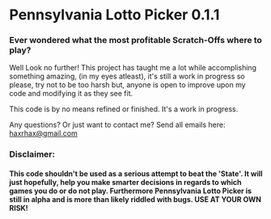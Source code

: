 # Pennsylvania Lotto Picker 0.1.1


### Ever wondered what the most profitable Scratch-Offs where to play?

Well Look no further! This project  has taught me a lot while accomplishing something amazing, (in my eyes atleast), it's still a work in progress so please, try not to be too harsh but, anyone is open to improve upon my code and modifying it as they see fit.

This code is by no means refined or finished. It's a work in progress.

Any questions? Or just want to contact me?
Send all emails here: haxrhax@gmail.com


### Disclaimer:
####    This code shouldn't be used as a serious attempt to beat the 'State'. It will just hopefully, help you make smarter decisions in regards to which games you do or do not play. Furthermore Pennsylvania Lotto Picker is still in alpha and is more than likely riddled with bugs. USE AT YOUR OWN RISK!
